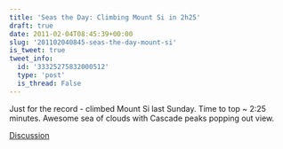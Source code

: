 ```yaml
---
title: 'Seas the Day: Climbing Mount Si in 2h25'
draft: true
date: 2011-02-04T08:45:39+00:00
slug: '201102040845-seas-the-day-mount-si'
is_tweet: true
tweet_info:
  id: '33325275832000512'
  type: 'post'
  is_thread: False
---
```




Just for the record - climbed Mount Si last Sunday. Time to top ~ 2:25 minutes. Awesome sea of clouds with Cascade peaks popping out view.

[Discussion](https://x.com/sytelus/status/33325275832000512)
